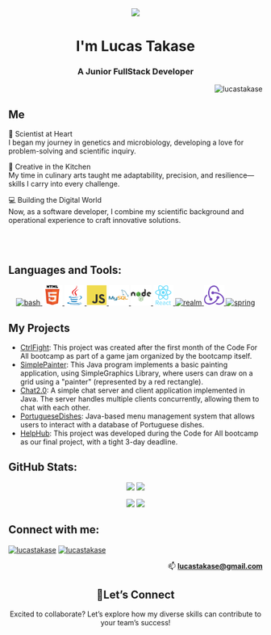 <div id="header" align="center">
  <img src="https://i.giphy.com/media/v1.Y2lkPTc5MGI3NjExYjgyenpxbnQxM3BqcmJrMmh2MW9rNm5paXVqY3piajRod20xOThpZCZlcD12MV9pbnRlcm5hbF9naWZfYnlfaWQmY3Q9cw/Qo2dupDib32rkTY4hX/giphy.gif" width="500"/>
</div>

<h1 align="center">I'm Lucas Takase</h1>
<h3 align="center">A Junior FullStack Developer</h3>

<p align="right"> <img src="https://komarev.com/ghpvc/?username=lucastakase&label=Profile%20views&color=0e75b6&style=flat" alt="lucastakase" /> </p>

## Me

🧬 Scientist at Heart<br/>
I began my journey in genetics and microbiology, developing a love for problem-solving and scientific inquiry.

🔪 Creative in the Kitchen<br/>
My time in culinary arts taught me adaptability, precision, and resilience—skills I carry into every challenge.

💻 Building the Digital World<br/>
Now, as a software developer, I combine my scientific background and operational experience to craft innovative solutions.

<br/>
<br/>

## Languages and Tools:
<p align="center"> <a href="https://www.gnu.org/software/bash/" target="_blank" rel="noreferrer"> <img src="https://www.vectorlogo.zone/logos/gnu_bash/gnu_bash-icon.svg" alt="bash" width="40" height="40"/> </a>  <a href="https://www.w3.org/html/" target="_blank" rel="noreferrer"> <img src="https://raw.githubusercontent.com/devicons/devicon/master/icons/html5/html5-original-wordmark.svg" alt="html5" width="40" height="40"/> </a> <a href="https://www.java.com" target="_blank" rel="noreferrer"> <img src="https://raw.githubusercontent.com/devicons/devicon/master/icons/java/java-original.svg" alt="java" width="40" height="40"/> </a> <a href="https://developer.mozilla.org/en-US/docs/Web/JavaScript" target="_blank" rel="noreferrer"> <img src="https://raw.githubusercontent.com/devicons/devicon/master/icons/javascript/javascript-original.svg" alt="javascript" width="40" height="40"/> </a> <a href="https://www.mysql.com/" target="_blank" rel="noreferrer"> <img src="https://raw.githubusercontent.com/devicons/devicon/master/icons/mysql/mysql-original-wordmark.svg" alt="mysql" width="40" height="40"/> </a> <a href="https://nodejs.org" target="_blank" rel="noreferrer"> <img src="https://raw.githubusercontent.com/devicons/devicon/master/icons/nodejs/nodejs-original-wordmark.svg" alt="nodejs" width="40" height="40"/> </a> <a href="https://reactjs.org/" target="_blank" rel="noreferrer"> <img src="https://raw.githubusercontent.com/devicons/devicon/master/icons/react/react-original-wordmark.svg" alt="react" width="40" height="40"/> </a> <a href="https://realm.io/" target="_blank" rel="noreferrer"> <img src="https://raw.githubusercontent.com/bestofjs/bestofjs-webui/8665e8c267a0215f3159df28b33c365198101df5/public/logos/realm.svg" alt="realm" width="40" height="40"/> </a> <a href="https://redux.js.org" target="_blank" rel="noreferrer"> <img src="https://raw.githubusercontent.com/devicons/devicon/master/icons/redux/redux-original.svg" alt="redux" width="40" height="40"/> </a> <a href="https://spring.io/" target="_blank" rel="noreferrer"> <img src="https://www.vectorlogo.zone/logos/springio/springio-icon.svg" alt="spring" width="40" height="40"/> </a> </p>

## My Projects
- [CtrlFight](https://github.com/lucastakase/FirstGameJamCntrFight): This project was created after the first month of the Code For All bootcamp as part of a game jam organized by the bootcamp itself.
- [SimplePainter](https://github.com/lucastakase/SimplePainter): This Java program implements a basic painting application, using SimpleGraphics Library, where users can draw on a grid using a "painter" (represented by a red rectangle).
- [Chat2.0](https://github.com/lucastakase/Chat2.0): A simple chat server and client application implemented in Java. The server handles multiple clients concurrently, allowing them to chat with each other.
- [PortugueseDishes](https://github.com/lucastakase/PortugueseDishes): Java-based menu management system that allows users to interact with a database of Portuguese dishes. 
- [HelpHub](https://github.com/lucastakase/HelpHub): This project was developed during the Code for All bootcamp as our final project, with a tight 3-day deadline.

##  GitHub Stats:
<div id="aksjd" align="center">
    
![](https://github-readme-streak-stats.herokuapp.com/?user=lucastakase&theme=shadow_blue&hide_border=true)
![](https://github-readme-stats.vercel.app/api/top-langs/?username=lucastakase&theme=shadow_blue&hide_border=true&include_all_commits=true&count_private=true&layout=compact)

![](https://quotes-github-readme.vercel.app/api?type=horizontal&theme=radical) <img src="https://i.giphy.com/media/v1.Y2lkPTc5MGI3NjExam42MHU3ZmpweDE3dnRleW52MDRvcTh6ZnJ6amU2eXA3ZGVrejNqNSZlcD12MV9pbnRlcm5hbF9naWZfYnlfaWQmY3Q9cw/JBSQu6cuMoBZMC6daR/giphy.gif" width="200"/>

</div>

## Connect with me:

<div id="akjd" align="left">
  
<a href="https://discord.gg/lucastakase" target="blank"><img align="center" src="https://raw.githubusercontent.com/rahuldkjain/github-profile-readme-generator/master/src/images/icons/Social/discord.svg" alt="lucastakase" height="60" width="60" /></a>
<a href="https://linkedin.com/in/lucastakase" target="blank"><img align="center" src="https://raw.githubusercontent.com/rahuldkjain/github-profile-readme-generator/master/src/images/icons/Social/linked-in-alt.svg" alt="lucastakase" height="50" width="50" /></a>

</div>


<div id="aksd" align="right">
  
📫 **lucastakase@gmail.com**

</div>





<div id="aksd" align="center">
  
## 🚀Let’s Connect
Excited to collaborate? Let’s explore how my diverse skills can contribute to your team’s success!

</div>


